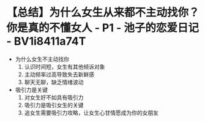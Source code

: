 # 【总结】为什么女生从来都不主动找你？你是真的不懂女人 - P1 - 池子的恋爱日记 - BV1i8411a74T

-   为什么女生不主动找你
    1.  认识时间短，女生有其他倾诉对象
    2.  主动频率过高导致失去新鲜感
    3.  聊天无聊，缺乏情绪波动
-   吸引力是关键
    1.  对女生好不如具有吸引力
    2.  吸引力是吸引女生的关键
    3.  追女生需要吸引力攻略，让女生心甘情愿成为你的女朋友